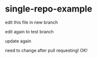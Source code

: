 # single-repo-example

edit this file in new branch

edit again to test branch

update again


need to change after pull requesting! OK!
